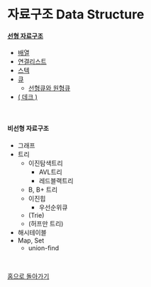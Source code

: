 # 자료구조 Data Structure

#### [선형 자료구조](./linear-structure.md)

  - [배열](./linear-structure.md#배열-array-list)
  - [연결리스트](./linear-structure.md#연결리스트-linked-list)
  - [스텍](./linear-structure.md#스텍-stack)
  - [큐](./linear-structure.md#큐-queue)
    - [선형큐와 원형큐](./linear-structure.md#선형큐와-원형큐)
  - [( 데크 )](./linear-structure.md#데크-deque)

<br>

#### 비선형 자료구조
  - 그래프
  - 트리
    - 이진탐색트리
      - AVL트리
      - 레드블랙트리
    - B, B+ 트리
    - 이진힙
      - 우선순위큐
    - (Trie)
    - (허프만 트리)
  - 해시테이블
  - Map, Set
    - union-find

<br>

[홈으로 돌아가기](../README.md)